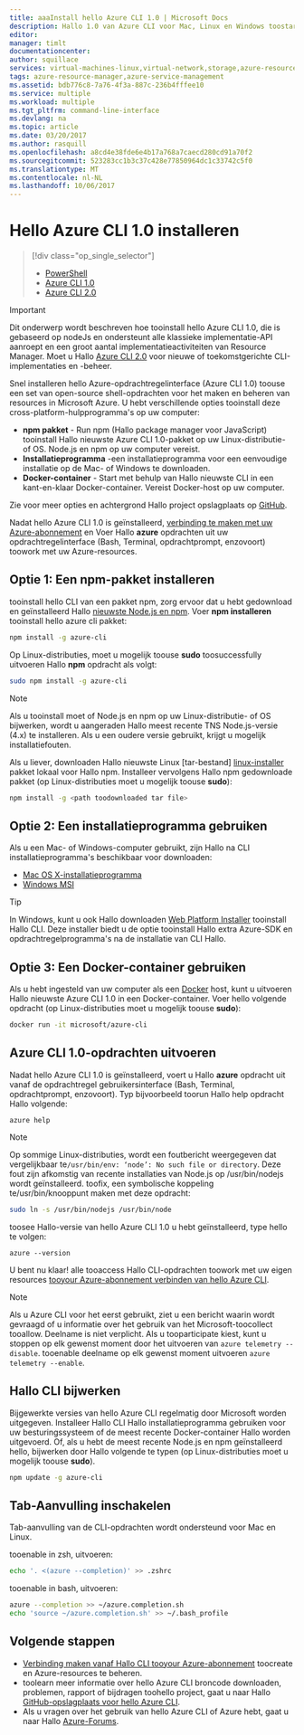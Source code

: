 ```yaml
---
title: aaaInstall hello Azure CLI 1.0 | Microsoft Docs
description: Hallo 1.0 van Azure CLI voor Mac, Linux en Windows toostart met behulp van Azure services installeren
editor: 
manager: timlt
documentationcenter: 
author: squillace
services: virtual-machines-linux,virtual-network,storage,azure-resource-manager
tags: azure-resource-manager,azure-service-management
ms.assetid: bdb776c8-7a76-4f3a-887c-236b4fffee10
ms.service: multiple
ms.workload: multiple
ms.tgt_pltfrm: command-line-interface
ms.devlang: na
ms.topic: article
ms.date: 03/20/2017
ms.author: rasquill
ms.openlocfilehash: a8cd4e38fde6e4b17a768a7caecd280cd91a70f2
ms.sourcegitcommit: 523283cc1b3c37c428e77850964dc1c33742c5f0
ms.translationtype: MT
ms.contentlocale: nl-NL
ms.lasthandoff: 10/06/2017
---
```

# <a name="install-hello-azure-cli-10"></a>Hello Azure CLI 1.0 installeren
> [!div class="op_single_selector"]
> * [PowerShell](/powershell/azure/overview)
> * [Azure CLI 1.0](cli-install-nodejs.md)
> * [Azure CLI 2.0](/cli/azure/install-azure-cli)

> [!IMPORTANT]
> Dit onderwerp wordt beschreven hoe tooinstall hello Azure CLI 1.0, die is gebaseerd op nodeJs en ondersteunt alle klassieke implementatie-API aanroept en een groot aantal implementatieactiviteiten van Resource Manager. Moet u Hallo [Azure CLI 2.0](/cli/azure/overview) voor nieuwe of toekomstgerichte CLI-implementaties en -beheer.

Snel installeren hello Azure-opdrachtregelinterface (Azure CLI 1.0) toouse een set van open-source shell-opdrachten voor het maken en beheren van resources in Microsoft Azure. U hebt verschillende opties tooinstall deze cross-platform-hulpprogramma's op uw computer:

* **npm pakket** - Run npm (Hallo package manager voor JavaScript) tooinstall Hallo nieuwste Azure CLI 1.0-pakket op uw Linux-distributie- of OS. Node.js en npm op uw computer vereist.
* **Installatieprogramma** -een installatieprogramma voor een eenvoudige installatie op de Mac- of Windows te downloaden.
* **Docker-container** - Start met behulp van Hallo nieuwste CLI in een kant-en-klaar Docker-container. Vereist Docker-host op uw computer.

Zie voor meer opties en achtergrond Hallo project opslagplaats op [GitHub](https://github.com/azure/azure-xplat-cli).

Nadat hello Azure CLI 1.0 is geïnstalleerd, [verbinding te maken met uw Azure-abonnement](xplat-cli-connect.md) en Voer Hallo **azure** opdrachten uit uw opdrachtregelinterface (Bash, Terminal, opdrachtprompt, enzovoort) toowork met uw Azure-resources.

## <a name="option-1-install-an-npm-package"></a>Optie 1: Een npm-pakket installeren
tooinstall hello CLI van een pakket npm, zorg ervoor dat u hebt gedownload en geïnstalleerd Hallo [nieuwste Node.js en npm](https://nodejs.org/en/download/package-manager/). Voer **npm installeren** tooinstall hello azure cli pakket:

```bash
npm install -g azure-cli
```

Op Linux-distributies, moet u mogelijk toouse **sudo** toosuccessfully uitvoeren Hallo **npm** opdracht als volgt:

```bash
sudo npm install -g azure-cli
```

> [!NOTE]
> Als u tooinstall moet of Node.js en npm op uw Linux-distributie- of OS bijwerken, wordt u aangeraden Hallo meest recente TNS Node.js-versie (4.x) te installeren. Als u een oudere versie gebruikt, krijgt u mogelijk installatiefouten.

Als u liever, downloaden Hallo nieuwste Linux [tar-bestand] [ linux-installer] pakket lokaal voor Hallo npm. Installeer vervolgens Hallo npm gedownloade pakket (op Linux-distributies moet u mogelijk toouse **sudo**):

```bash
npm install -g <path toodownloaded tar file>
```

## <a name="option-2-use-an-installer"></a>Optie 2: Een installatieprogramma gebruiken
Als u een Mac- of Windows-computer gebruikt, zijn Hallo na CLI installatieprogramma's beschikbaar voor downloaden:

* [Mac OS X-installatieprogramma][mac-installer]
* [Windows MSI][windows-installer]

> [!TIP]
> In Windows, kunt u ook Hallo downloaden [Web Platform Installer](https://go.microsoft.com/?linkid=9828653) tooinstall Hallo CLI. Deze installer biedt u de optie tooinstall Hallo extra Azure-SDK en opdrachtregelprogramma's na de installatie van CLI Hallo.

## <a name="option-3-use-a-docker-container"></a>Optie 3: Een Docker-container gebruiken
Als u hebt ingesteld van uw computer als een [Docker](https://docs.docker.com/engine/understanding-docker/) host, kunt u uitvoeren Hallo nieuwste Azure CLI 1.0 in een Docker-container. Voer hello volgende opdracht (op Linux-distributies moet u mogelijk toouse **sudo**):

```bash
docker run -it microsoft/azure-cli
```

## <a name="run-azure-cli-10-commands"></a>Azure CLI 1.0-opdrachten uitvoeren
Nadat hello Azure CLI 1.0 is geïnstalleerd, voert u Hallo **azure** opdracht uit vanaf de opdrachtregel gebruikersinterface (Bash, Terminal, opdrachtprompt, enzovoort). Typ bijvoorbeeld toorun Hallo help opdracht Hallo volgende:

```azurecli
azure help
```

> [!NOTE]
> Op sommige Linux-distributies, wordt een foutbericht weergegeven dat vergelijkbaar te`/usr/bin/env: ‘node’: No such file or directory`. Deze fout zijn afkomstig van recente installaties van Node.js op /usr/bin/nodejs wordt geïnstalleerd. toofix, een symbolische koppeling te/usr/bin/knooppunt maken met deze opdracht:

```bash
sudo ln -s /usr/bin/nodejs /usr/bin/node
```

toosee Hallo-versie van hello Azure CLI 1.0 u hebt geïnstalleerd, type hello te volgen:

```azurecli
azure --version
```

U bent nu klaar! alle tooaccess Hallo CLI-opdrachten toowork met uw eigen resources [tooyour Azure-abonnement verbinden van hello Azure CLI](xplat-cli-connect.md).

> [!NOTE]
> Als u Azure CLI voor het eerst gebruikt, ziet u een bericht waarin wordt gevraagd of u informatie over het gebruik van het Microsoft-toocollect tooallow. Deelname is niet verplicht. Als u tooparticipate kiest, kunt u stoppen op elk gewenst moment door het uitvoeren van `azure telemetry --disable`. tooenable deelname op elk gewenst moment uitvoeren `azure telemetry --enable`.

## <a name="update-hello-cli"></a>Hallo CLI bijwerken
Bijgewerkte versies van hello Azure CLI regelmatig door Microsoft worden uitgegeven. Installeer Hallo CLI Hallo installatieprogramma gebruiken voor uw besturingssysteem of de meest recente Docker-container Hallo worden uitgevoerd. Of, als u hebt de meest recente Node.js en npm geïnstalleerd hello, bijwerken door Hallo volgende te typen (op Linux-distributies moet u mogelijk toouse **sudo**).

```bash
npm update -g azure-cli
```

## <a name="enable-tab-completion"></a>Tab-Aanvulling inschakelen
Tab-aanvulling van de CLI-opdrachten wordt ondersteund voor Mac en Linux.

tooenable in zsh, uitvoeren:

```bash
echo '. <(azure --completion)' >> .zshrc
```

tooenable in bash, uitvoeren:

```bash
azure --completion >> ~/azure.completion.sh
echo 'source ~/azure.completion.sh' >> ~/.bash_profile
```


## <a name="next-steps"></a>Volgende stappen
* [Verbinding maken vanaf Hallo CLI tooyour Azure-abonnement](xplat-cli-connect.md) toocreate en Azure-resources te beheren.
* toolearn meer informatie over hello Azure CLI broncode downloaden, problemen, rapport of bijdragen toohello project, gaat u naar Hallo [GitHub-opslagplaats voor hello Azure CLI](https://github.com/azure/azure-xplat-cli).
* Als u vragen over het gebruik van hello Azure CLI of Azure hebt, gaat u naar Hallo [Azure-Forums](https://social.msdn.microsoft.com/Forums/en-US/home?forum=azurescripting).


[mac-installer]: http://aka.ms/mac-azure-cli
[windows-installer]: http://aka.ms/webpi-azure-cli
[linux-installer]: http://aka.ms/linux-azure-cli
[cliasm]: /cli/azure/get-started-with-az-cli2
[cliarm]: ./virtual-machines/azure-cli-arm-commands.md
